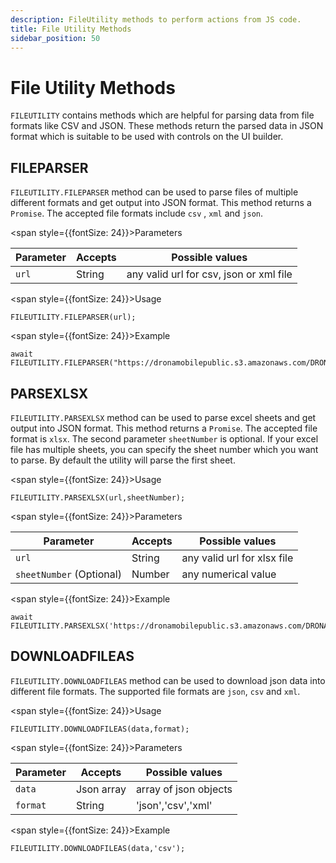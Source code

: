 ```yaml
---
description: FileUtility methods to perform actions from JS code.
title: File Utility Methods
sidebar_position: 50
---
```


# File Utility Methods

`FILEUTILITY` contains methods which are helpful for parsing data from file formats like CSV and JSON. These methods return the parsed data in JSON format which is suitable to be used with controls on the UI builder.

## FILEPARSER

`FILEUTILITY.FILEPARSER` method can be used to parse files of multiple different formats and get output into JSON format. This method returns a `Promise`. The accepted file formats include `csv` , `xml` and `json`.

<span style={{fontSize: 24}}>Parameters</span>

| Parameter   | Accepts | Possible values                                   |
|-------------|---------|---------------------------------------------------|
| `url` | String | any valid url for csv, json or xml file             |

<span style={{fontSize: 24}}>Usage</span>

```
FILEUTILITY.FILEPARSER(url);
```

<span style={{fontSize: 24}}>Example</span>

```
await FILEUTILITY.FILEPARSER("https://dronamobilepublic.s3.amazonaws.com/DRONA5_Team19020/content/app/images/UiFhDLxjT5.csv");
```
## PARSEXLSX

`FILEUTILITY.PARSEXLSX` method can be used to parse excel sheets and get output into JSON format. This method returns a `Promise`. The accepted file format is `xlsx`. The second parameter `sheetNumber` is optional. If your excel file has multiple sheets, you can specify the sheet number which you want to parse. By default the utility will parse the first sheet.

<span style={{fontSize: 24}}>Usage</span>

```
FILEUTILITY.PARSEXLSX(url,sheetNumber);
```

<span style={{fontSize: 24}}>Parameters</span>

| Parameter   | Accepts | Possible values                                   |
|-------------|---------|---------------------------------------------------|
| `url` | String | any valid url for xlsx file             |
| `sheetNumber` (Optional) | Number  | any numerical value             |


<span style={{fontSize: 24}}>Example</span>

```
await FILEUTILITY.PARSEXLSX('https://dronamobilepublic.s3.amazonaws.com/DRONA5_Team19020/content/app/images/WKEa5OPsEw.xlsx');
```

## DOWNLOADFILEAS

`FILEUTILITY.DOWNLOADFILEAS` method can be used to download json data into different file formats. The supported file formats are `json`, `csv` and `xml`.

<span style={{fontSize: 24}}>Usage</span>

```
FILEUTILITY.DOWNLOADFILEAS(data,format);
```

<span style={{fontSize: 24}}>Parameters</span>

| Parameter   | Accepts | Possible values                                   |
|-------------|---------|---------------------------------------------------|
| `data` | Json array | array of json objects             |
| `format` | String  | 'json','csv','xml'             |


<span style={{fontSize: 24}}>Example</span>

```
FILEUTILITY.DOWNLOADFILEAS(data,'csv');
```

<!-- ## DOWNLOADPDF

`FILEUTILITY.DOWNLOADPDF` method can be used to download a snapshot of the current view in pdf format. Optionally, you can also include or exclude controls from the snapshot of the current view.

<span style={{fontSize: 24}}>Usage</span>

```
FILEUTILITY.DOWNLOADPDF(config);
```

<span style={{fontSize: 24}}>Config Object Parameters</span>

| Parameter   | Accepts | Possible values                                   |
|-------------|---------|---------------------------------------------------|
| `action` | string | 'exclude', 'include'   |
| `controls` | array |  array of strings containing control unique names  |

<span style={{fontSize: 24}}>Example (Without Config)</span>

```
FILEUTILITY.DOWNLOADPDF();
```

<span style={{fontSize: 24}}>Example (With Config)</span>

```
FILEUTILITY.DOWNLOADPDF(
    {
        action: 'exclude',
        controls: ['button1','textinput1']
    }
);
``` -->
